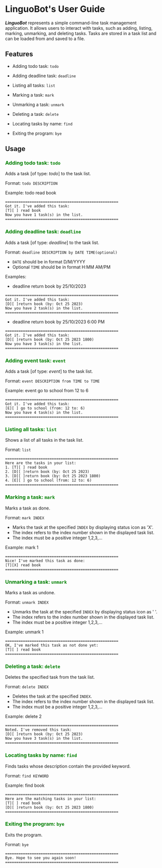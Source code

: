 # LinguoBot's User Guide
**_LinguoBot_** represents a simple command-line task management application. It allows users to interact with tasks, such as adding, listing, marking, unmarking, and deleting tasks. Tasks are stored in a task list and can be loaded from and saved
to a file.
## Features 

- Adding todo task: `todo`

- Adding deadline task: `deadline`

- Listing all tasks: `list`

- Marking a task: `mark`

- Unmarking a task: `unmark`

- Deleting a task: `delete`

- Locating tasks by name: `find`

- Exiting the program: `bye`

## Usage

### <span style="color: green"> Adding todo task: `todo` </span>
Adds a task [of type: _todo_] to the task list.

Format: `todo DESCRIPTION`

Example: todo read book

```
===================================================
Got it. I've added this task:
[T][ ] read book
Now you have 1 task(s) in the list.
===================================================
```

### <span style="color: green"> Adding deadline task: `deadline` </span>
Adds a task [of type: _deadline_] to the task list.

Format: `deadline DESCRIPTION by DATE TIME(optional)`

- `DATE` should be in format D/M/YYYY
- Optional `TIME` should be in format H:MM AM/PM

Examples:
- deadline return book by 25/10/2023
```
===================================================
Got it. I've added this task:
[D][ ]return book (by: Oct 25 2023)
Now you have 2 task(s) in the list.
===================================================
```
- deadline return book by 25/10/2023 6:00 PM
```
===================================================
Got it. I've added this task:
[D][ ]return book (by: Oct 25 2023 1800)
Now you have 3 task(s) in the list.
===================================================
```

### <span style="color: green"> Adding event task: `event` </span>
Adds a task [of type: _event_] to the task list.

Format: `event DESCRIPTION from TIME to TIME`

Example: event go to school from 12 to 6

```
===================================================
Got it. I've added this task:
[E][ ] go to school (from: 12 to: 6)
Now you have 4 task(s) in the list.
===================================================
```

### <span style="color: green"> Listing all tasks: `list` </span>
Shows a list of all tasks in the task list.

Format: `list`

```
===================================================
Here are the tasks in your list:
1. [T][ ] read book
2. [D][ ]return book (by: Oct 25 2023)
3. [D][ ]return book (by: Oct 25 2023 1800)
4. [E][ ] go to school (from: 12 to: 6)
===================================================
```
### <span style="color: green"> Marking a task: `mark` </span>
Marks a task as done.

Format: `mark INDEX`

- Marks the task at the specified `INDEX` by displaying status icon as 'X'.
- The index refers to the index number shown in the displayed task list.
- The index must be a positive integer 1,2,3,...

Example: mark 1
```
===================================================
Nice! I've marked this task as done:
[T][X] read book
===================================================
```
### <span style="color: green"> Unmarking a task: `unmark` </span>
Marks a task as undone.

Format: `unmark INDEX`

- Unmarks the task at the specified `INDEX` by displaying status icon as ' '.
- The index refers to the index number shown in the displayed task list.
- The index must be a positive integer 1,2,3,...

Example: unmark 1
```
===================================================
OK, I've marked this task as not done yet:
[T][ ] read book
===================================================
```
### <span style="color: green"> Deleting a task: `delete` </span>
Deletes the specified task from the task list.

Format: `delete INDEX`

- Deletes the task at the specified `INDEX`.
- The index refers to the index number shown in the displayed task list.
- The index must be a positive integer 1,2,3,...

Example: delete 2
```
===================================================
Noted. I've removed this task:
[D][ ]return book (by: Oct 25 2023)
Now you have 3 task(s) in the list.
===================================================
```
### <span style="color: green"> Locating tasks by name: `find` </span>
Finds tasks whose description contain the provided keyword.

Format: `find KEYWORD`

Example: find book
```
===================================================
Here are the matching tasks in your list:
[T][ ] read book
[D][ ]return book (by: Oct 25 2023 1800)
===================================================
```

### <span style="color: green"> Exiting the program: `bye` </span>
Exits the program.

Format: `bye`
```
===================================================
Bye. Hope to see you again soon!
===================================================
```
